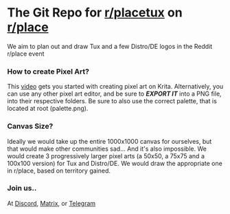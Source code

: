 # The Git Repo for [r/placetux](reddit.com/r/placetux) on [r/place](reddit.com/r/place)
We aim to plan out and draw Tux and a few Distro/DE logos in the Reddit r/place event

### How to create Pixel Art?
This [video](https://www.youtube.com/watch?v=u4MWAj6ukm0) gets you started with creating pixel art on Krita. Alternatively, you can use any other pixel art editor, and be sure to ***EXPORT IT*** into a PNG file, into their respective folders. Be sure to also use the correct palette, that is located at root (palette.png).

### Canvas Size?
Ideally we would take up the entire 1000x1000 canvas for ourselves, but that would make other communities sad... And it's also impossible. We would create 3 progressively larger pixel arts (a 50x50, a 75x75 and a 100x100 version) for Tux and Distro/DE. We would draw the appropriate one in r/place, based on territory gained.

### Join us..
At [Discord](https://discord.gg/cYB7GjWNp8), [Matrix](https://matrix.to/#/#placetux:matrix.org), or [Telegram](https://t.me/+ykZ9LXrdFJZkNzRh)
